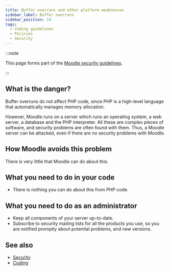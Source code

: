 ```yaml
---
title: Buffer overruns and other platform weaknesses
sidebar_label: Buffer overruns
sidebar_position: 14
tags:
  - Coding guidelines
  - Policies
  - Security
---
```


:::note

This page forms part of the [Moodle security guidelines](../security).

:::

## What is the danger?

Buffer overruns do not affect PHP code, since PHP is a high-level language that automatically manages memory allocation.

However, Moodle runs on a server which runs an operating system, a web server, a database and the PHP interpreter. All these are complex pieces of software, and security problems are often found with them. Thus, a Moodle server can be attacked, even if there are no security problems with Moodle.

## How Moodle avoids this problem

There is very little that Moodle can do about this.

## What you need to do in your code

- There is nothing you can do about this from PHP code.

## What you need to do as an administrator

- Keep all components of your server up-to-date.
- Subscribe to security mailing lists for all the products you use, so you are notified promptly about potential problems, and new versions.

## See also

- [Security](../security)
- [Coding](/general/development/policies)
